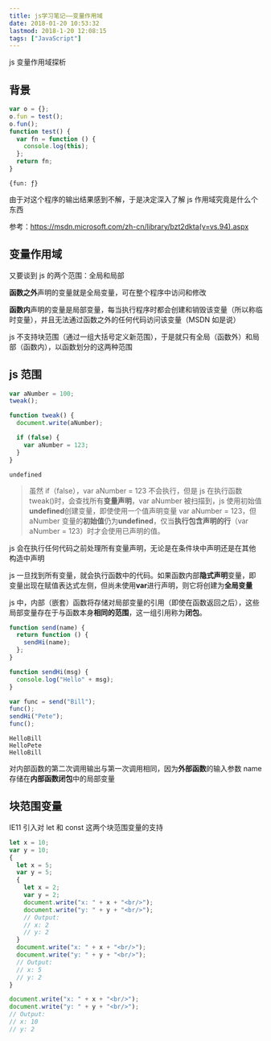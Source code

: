 ```yaml
---
title: js学习笔记——变量作用域
date: 2018-01-20 10:53:32
lastmod: 2018-1-20 12:08:15
tags: ["JavaScript"]
---
```


js 变量作用域探析

<!-- more -->

## 背景

```javascript
var o = {};
o.fun = test();
o.fun();
function test() {
  var fn = function () {
    console.log(this);
  };
  return fn;
}
```

```
{fun: ƒ}
```

由于对这个程序的输出结果感到不解，于是决定深入了解 js 作用域究竟是什么个东西

参考：<a href="https://msdn.microsoft.com/zh-cn/library/bzt2dkta(v=vs.94).aspx">https://msdn.microsoft.com/zh-cn/library/bzt2dkta(v=vs.94).aspx</a>

## 变量作用域

又要谈到 js 的两个范围：全局和局部

**函数之外**声明的变量就是全局变量，可在整个程序中访问和修改

**函数内**声明的变量是局部变量，每当执行程序时都会创建和销毁该变量（所以称临时变量），并且无法通过函数之外的任何代码访问该变量（MSDN 如是说）

js 不支持块范围（通过一组大括号定义新范围），于是就只有全局（函数外）和局部（函数内），以函数划分的这两种范围

## js 范围

```javascript
var aNumber = 100;
tweak();

function tweak() {
  document.write(aNumber);

  if (false) {
    var aNumber = 123;
  }
}
```

```
undefined
```

> 虽然 if（false），var aNumber = 123 不会执行，但是 js 在执行函数 tweak()时，会查找所有**变量声明**，var aNumber 被扫描到，js 使用初始值**undefined**创建变量，即使使用一个值声明变量 var aNumber = 123，但 aNumber 变量的**初始值**仍为**undefined**，仅当**执行包含声明的行**（var aNumber = 123）时才会使用已声明的值。

js 会在执行任何代码之前处理所有变量声明，无论是在条件块中声明还是在其他构造中声明

js 一旦找到所有变量，就会执行函数中的代码。如果函数内部**隐式声明**变量，即变量出现在赋值表达式左侧，但尚未使用**var**进行声明，则它将创建为**全局变量**

js 中，内部（嵌套）函数将存储对局部变量的引用（即使在函数返回之后），这些局部变量存在于与函数本身**相同的范围**，这一组引用称为**闭包**。

```javascript
function send(name) {
  return function () {
    sendHi(name);
  };
}

function sendHi(msg) {
  console.log("Hello" + msg);
}

var func = send("Bill");
func();
sendHi("Pete");
func();
```

```
HelloBill
HelloPete
HelloBill
```

对内部函数的第二次调用输出与第一次调用相同，因为**外部函数**的输入参数 name 存储在**内部函数闭包**中的局部变量

## 块范围变量

IE11 引入对 let 和 const 这两个块范围变量的支持

```javascript
let x = 10;
var y = 10;
{
  let x = 5;
  var y = 5;
  {
    let x = 2;
    var y = 2;
    document.write("x: " + x + "<br/>");
    document.write("y: " + y + "<br/>");
    // Output:
    // x: 2
    // y: 2
  }
  document.write("x: " + x + "<br/>");
  document.write("y: " + y + "<br/>");
  // Output:
  // x: 5
  // y: 2
}

document.write("x: " + x + "<br/>");
document.write("y: " + y + "<br/>");
// Output:
// x: 10
// y: 2
```
